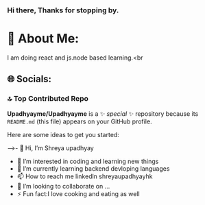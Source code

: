 ### Hi there, Thanks for stopping by.
# 💫 About Me:
I am doing react and js.node based learning.<br


## 🌐 Socials:

### 🔝 Top Contributed Repo



**Upadhyayme/Upadhyayme** is a ✨ _special_ ✨ repository because its `README.md` (this file) appears on your GitHub profile.

Here are some ideas to get you started:

-->- 👋 Hi, I’m Shreya upadhyay
- 👀 I’m interested in coding and learning new things
- 🌱 I’m currently learning backend devloping languages
- 📫 How to reach me linkedln shreyaupadhyayhk
- 👯 I’m looking to collaborate on ...
- ⚡ Fun fact:I love cooking and eating as well
